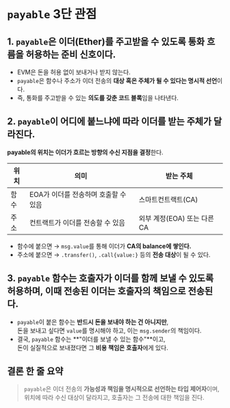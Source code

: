 # `payable` 3단 관점

## 1. `payable`은 이더(Ether)를 주고받을 수 있도록 **통화 흐름을 허용하는 준비 신호**이다.

- EVM은 돈을 허용 없이 보내거나 받지 않는다.
- `payable`은 함수나 주소가 이더 전송의 **대상 혹은 주체가 될 수 있다는 명시적 선언**이다.
- 즉, 통화를 주고받을 수 있는 **의도를 갖춘 코드 블록**임을 나타낸다.

## 2. `payable`이 **어디에 붙느냐에 따라** 이더를 받는 **주체**가 달라진다.

**payable의 위치는 이더가 흐르는 방향의 수신 지점을 결정**한다.

| 위치 | 의미                                 | 받는 주체                   |
| ---- | ------------------------------------ | --------------------------- |
| 함수 | EOA가 이더를 전송하며 호출할 수 있음 | 스마트컨트랙트(CA)          |
| 주소 | 컨트랙트가 이더를 전송할 수 있음     | 외부 계정(EOA) 또는 다른 CA |

- 함수에 붙으면 → `msg.value`를 통해 이더가 **CA의 balance에 쌓인다.**
- 주소에 붙으면 → `.transfer()`, `.call{value:}` 등의 **전송 대상**이 될 수 있다.

## 3. `payable` 함수는 호출자가 **이더를 함께 보낼 수 있도록 허용**하며, 이때 전송된 이더는 **호출자의 책임으로 전송된다.**

- `payable`이 붙은 함수는 **반드시 돈을 보내야 하는 건 아니지만**,  
  돈을 보내고 싶다면 `value`를 명시해야 하고, 이는 `msg.sender`의 책임이다.
- 결국, `payable` 함수는 **"이더를 보낼 수 있는 함수"**이고,  
  돈이 실질적으로 보내졌다면 그 **비용 책임은 호출자**에게 있다.

## 결론 한 줄 요약

> `payable`은 이더 전송의 **가능성과 책임을 명시적으로 선언하는 타입 제어자**이며, 위치에 따라 수신 대상이 달라지고, 호출자는 그 전송에 대한 책임을 진다.
